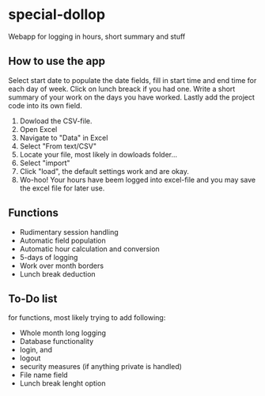 # special-dollop
Webapp for logging in hours, short summary and stuff


## How to use the app

Select start date to populate the date fields, fill in start time and end time for each day of week. Click on lunch breack if you had one. Write a short summary of your work on the days you have worked. Lastly add the project code into its own field.


1. Dowload the CSV-file. 
2. Open Excel
3. Navigate to "Data" in Excel
4. Select "From text/CSV"
5. Locate your file, most likely in dowloads folder...
6. Select "import"
7. Click "load", the default settings work and are okay.
8. Wo-hoo! Your hours have beem logged into excel-file and you may save the excel file for later use.

## Functions

- Rudimentary session handling
- Automatic field population
- Automatic hour calculation and conversion
- 5-days of logging
- Work over month borders
- Lunch break deduction

## To-Do list

for functions, most likely trying to add following:
- Whole month long logging
- Database functionality
- login, and
- logout
- security measures (if anything private is handled)
- File name field
- Lunch break lenght option
